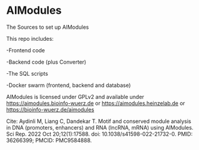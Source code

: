 # AIModules
The Sources to set up AIModules

This repo includes:

-Frontend code

-Backend code (plus Converter)

-The SQL scripts

-Docker swarm (frontend, backend and database)

AIModules is licensed under GPLv2 and available under https://aimodules.bioinfo-wuerz.de or https://aimodules.heinzelab.de or https://bioinfo-wuerz.de/aimodules

Cite:
Aydinli M, Liang C, Dandekar T. Motif and conserved module analysis in DNA (promoters, enhancers) and RNA (lncRNA, mRNA) using AlModules. Sci Rep. 2022 Oct 20;12(1):17588. doi: 10.1038/s41598-022-21732-0. PMID: 36266399; PMCID: PMC9584888.
